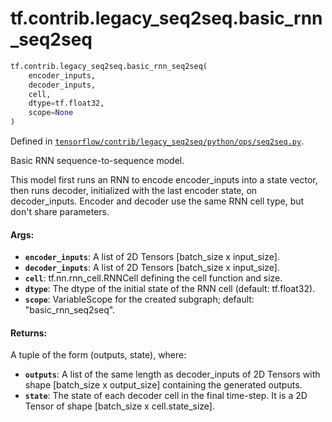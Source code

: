 <div itemscope itemtype="http://developers.google.com/ReferenceObject">
<meta itemprop="name" content="tf.contrib.legacy_seq2seq.basic_rnn_seq2seq" />
</div>

# tf.contrib.legacy_seq2seq.basic_rnn_seq2seq

``` python
tf.contrib.legacy_seq2seq.basic_rnn_seq2seq(
    encoder_inputs,
    decoder_inputs,
    cell,
    dtype=tf.float32,
    scope=None
)
```



Defined in [`tensorflow/contrib/legacy_seq2seq/python/ops/seq2seq.py`](https://www.tensorflow.org/code/tensorflow/contrib/legacy_seq2seq/python/ops/seq2seq.py).

Basic RNN sequence-to-sequence model.

This model first runs an RNN to encode encoder_inputs into a state vector,
then runs decoder, initialized with the last encoder state, on decoder_inputs.
Encoder and decoder use the same RNN cell type, but don't share parameters.

#### Args:

* <b>`encoder_inputs`</b>: A list of 2D Tensors [batch_size x input_size].
* <b>`decoder_inputs`</b>: A list of 2D Tensors [batch_size x input_size].
* <b>`cell`</b>: tf.nn.rnn_cell.RNNCell defining the cell function and size.
* <b>`dtype`</b>: The dtype of the initial state of the RNN cell (default: tf.float32).
* <b>`scope`</b>: VariableScope for the created subgraph; default: "basic_rnn_seq2seq".


#### Returns:

A tuple of the form (outputs, state), where:
* <b>`outputs`</b>: A list of the same length as decoder_inputs of 2D Tensors with
      shape [batch_size x output_size] containing the generated outputs.
* <b>`state`</b>: The state of each decoder cell in the final time-step.
      It is a 2D Tensor of shape [batch_size x cell.state_size].